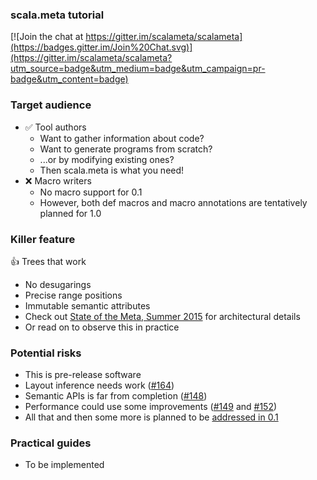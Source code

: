 ### scala.meta tutorial

[![Join the chat at https://gitter.im/scalameta/scalameta](https://badges.gitter.im/Join%20Chat.svg)](https://gitter.im/scalameta/scalameta?utm_source=badge&utm_medium=badge&utm_campaign=pr-badge&utm_content=badge)

### Target audience

  * :white_check_mark: Tool authors
    * Want to gather information about code?
    * Want to generate programs from scratch?
    * ...or by modifying existing ones?
    * Then scala.meta is what you need!
  * :x: Macro writers
    * No macro support for 0.1
    * However, both def macros and macro annotations are tentatively planned for 1.0

### Killer feature

:+1: Trees that work
  * No desugarings
  * Precise range positions
  * Immutable semantic attributes
  * Check out [State of the Meta, Summer 2015](http://scalamacros.org/paperstalks/2015-06-09-StateOfTheMetaSummer2015.pdf) for architectural details
  * Or read on to observe this in practice
  
### Potential risks
  * This is pre-release software
  * Layout inference needs work ([#164](https://github.com/scalameta/scalameta/issues/164))
  * Semantic APIs is far from completion ([#148](https://github.com/scalameta/scalameta/issues/148))
  * Performance could use some improvements ([#149](https://github.com/scalameta/scalameta/issues/149#issuecomment-110476298) and [#152](https://github.com/scalameta/scalameta/issues/152))
  * All that and then some more is planned to be [addressed in 0.1](https://github.com/scalameta/scalameta/milestones/0.1)

### Practical guides
  * To be implemented

